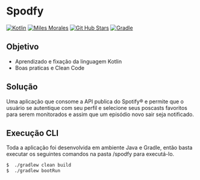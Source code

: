 # Spodfy


[![Kotlin](https://img.shields.io/badge/kotlin-1.4.32-blue.svg?logo=kotlin&style=for-the-badge)](http://kotlinlang.org)
[![Miles Morales](https://img.shields.io/badge/dev-miles%20morales-orange?style=for-the-badge)](https://github.com/pgsilva)
[![Git Hub Stars](https://img.shields.io/github/stars/pgsilva?logo=github&style=for-the-badge)](https://github.com/pgsilva/api-spodfy-kotlin)
[![Gradle](https://img.shields.io/badge/Gradle-v6.8.3-brightgreen?logo=gradle&style=for-the-badge)](https://gradle.org/releases/)



## Objetivo
- Aprendizado e fixação da linguagem Kotlin
- Boas praticas e Clean Code


## Solução
Uma aplicação que consome a API publica do Spotify® e permite que o usuário se autentique com seu perfil e selecione seus poscasts favoritos para serem monitorados e assim que um episódio novo sair seja notificado.

## Execução CLI
Toda a aplicação foi desenvolvida em ambiente Java e Gradle, então basta executar os seguintes comandos na pasta /spodfy para executá-lo.

```bash
$  ./gradlew clean build
$  ./gradlew bootRun
```  

